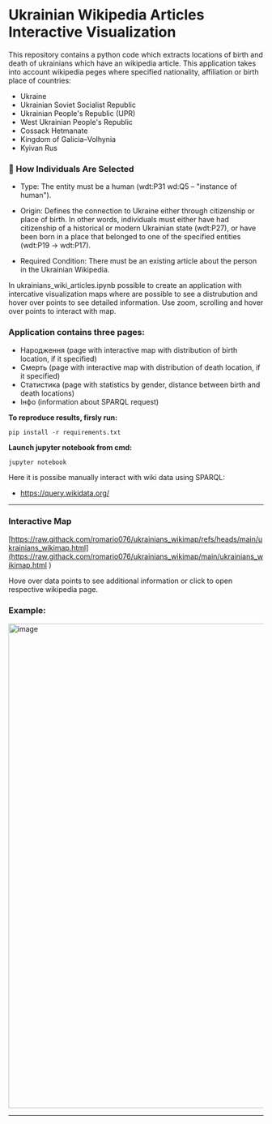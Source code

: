 # Ukrainian Wikipedia Articles Interactive Visualization
This repository contains a python code which extracts locations of birth and death of ukrainians which have an wikipedia article. 
This application takes into account wikipedia peges where specified nationality, affiliation or birth place of countries:
- Ukraine
- Ukrainian Soviet Socialist Republic
- Ukrainian People's Republic (UPR)
- West Ukrainian People's Republic
- Cossack Hetmanate
- Kingdom of Galicia–Volhynia
- Kyivan Rus

### 👥 How Individuals Are Selected
- Type: The entity must be a human (wdt:P31 wd:Q5 – "instance of human").

- Origin: Defines the connection to Ukraine either through citizenship or place of birth. In other words, individuals must either have had citizenship of a historical or modern Ukrainian state (wdt:P27), or have been born in a place that belonged to one of the specified entities (wdt:P19 → wdt:P17).

- Required Condition: There must be an existing article about the person in the Ukrainian Wikipedia.
  

In ukrainians_wiki_articles.ipynb possible to create an application with intercative visualization maps where are possible to see a distrubution and hover over points to see detailed information.
Use zoom, scrolling and hover over points to interact with map.

### Application contains three pages:
 - Народження (page with interactive map with distribution of birth location, if it specified)
 - Смерть (page with interactive map with distribution of death location, if it specified)
 - Статистика (page with statistics by gender, distance between birth and death locations)
 - Інфо (information about SPARQL request)


**To reproduce results, firsly run:**
```
pip install -r requirements.txt
```

**Launch jupyter notebook from cmd:**
```
jupyter notebook
```

Here it is possibe manually interact with wiki data using SPARQL:
* https://query.wikidata.org/

<hr>

### Interactive Map
[https://raw.githack.com/romario076/ukrainians_wikimap/refs/heads/main/ukrainians_wikimap.html](https://raw.githack.com/romario076/ukrainians_wikimap/main/ukrainians_wikimap.html
)

Hove over data points to see additional information or click to open respective wikipedia page.

### Example:
<img width="956" alt="image" src="https://github.com/user-attachments/assets/e4005820-407b-412a-844d-5685cfbb6ed2" />

<hr>

